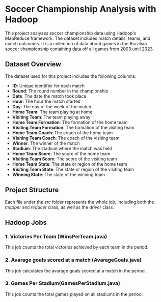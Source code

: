 # Soccer Championship Analysis with Hadoop

This project analyzes soccer championship data using Hadoop's MapReduce framework. The dataset includes match details, teams, and match outcomes. It is a collection of data about games in the Brazilian soccer championship containing data off all games from 2003 until 2023.

## Dataset Overview

The dataset used for this project includes the following columns:

- **ID**: Unique identifier for each match
- **Round**: The round number in the championship
- **Date**: The date the match took place
- **Hour**: The hour the match started
- **Day**: The day of the week of the match
- **Home Team**: The team playing at home
- **Visiting Team**: The team playing away
- **Home Team Formation**: The formation of the home team
- **Visiting Team Formation**: The formation of the visiting team
- **Home Team Coach**: The coach of the home team
- **Visiting Team Coach**: The coach of the visiting team
- **Winner**: The winner of the match
- **Stadium**: The stadium where the match was held
- **Home Team Score**: The score of the home team
- **Visiting Team Score**: The score of the visiting team
- **Home Team State**: The state or region of the home team
- **Visiting Team State**: The state or region of the visiting team
- **Winning State**: The state of the winning team

## Project Structure
Each file under the *src* folder represents the whole job, including both the *mapper* and *reducer* class, as well as the *driver* class.

## Hadoop Jobs

### 1. Victories Per Team (WinsPerTeam.java)
This job counts the total victories achieved by each team in the period.

### 2. Avarage goals scored at a match (AvarageGoals.java)
This job calculates the avarage goals scored at a match in the period.

### 3. Games Per Stadium(GamesPerStadium.java)
This job counts the total games played on all stadiums in the period.

